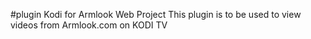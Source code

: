 #plugin Kodi for Armlook Web Project
This plugin is to be used to view videos from Armlook.com on KODI TV
